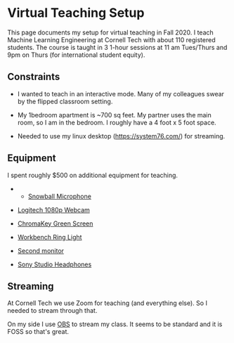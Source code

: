 # Virtual Teaching Setup

This page documents my setup for virtual teaching in Fall 2020. I teach Machine Learning Engineering at Cornell Tech with about 110 registered students. The course is taught in 3 1-hour sessions at 11 am Tues/Thurs and 9pm on Thurs (for international student equity). 

## Constraints

* I wanted to teach in an interactive mode. Many of my colleagues swear by the flipped classroom setting.

* My 1bedroom apartment is ~700 sq feet. My partner uses the main room, so I am in the bedroom. I roughly have a 4 foot x 5 foot space. 

* Needed to use my linux desktop (https://system76.com/) for streaming.

## Equipment

I spent roughly $500 on additional equipment for teaching. 

*  - <a href="https://www.amazon.com/Blue-Snowball-Condenser-Microphone-Cardioid/dp/B006DIA77E/ref=sr_1_5?crid=275YURS34P97Z&dchild=1&keywords=blue+snowball+mic&qid=1602514615&sprefix=blue+sno%2Caps%2C137&sr=8-5">Snowball Microphone</a>

*  <a href="https://www.amazon.com/Logitech-C920x-Pro-HD-Webcam/dp/B085TFF7M1/ref=asc_df_B085TFF7M1/?tag=hyprod-20&linkCode=df0&hvadid=459641872450&hvpos=&hvnetw=g&hvrand=9866461222765604603&hvpone=&hvptwo=&hvqmt=&hvdev=c&hvdvcmdl=&hvlocint=&hvlocphy=9004331&hvtargid=pla-943627420681&psc=1">Logitech 1080p Webcam </a>

*  <a href="https://www.amazon.com/Neewer-Collapsible-Reversible-Chromakey-Background/dp/B00E89Q5OY/ref=sr_1_4?crid=3M4SA7NOXXFO0&dchild=1&keywords=green+screen&qid=1602514709&s=electronics&sprefix=green%2Celectronics%2C144&sr=1-4">ChromaKey Green Screen</a>

* <a href="https://www.amazon.com/Workbench-Reading-Streaming-Architect-Drafting/dp/B07P1G8CD4/ref=sr_1_20?dchild=1&keywords=usb+ring+light&qid=1602514764&sr=8-20"> Workbench Ring Light</a>

*  <a href="https://www.amazon.com/Dell-Screen-LED-Lit-Monitor-P2419H/dp/B07F8XZN69/ref=sr_1_6?crid=1KXV0WO6KP1FR&dchild=1&keywords=dell+monitor&qid=1602514839&sprefix=dell+%2Caps%2C150&sr=8-6">Second monitor</a>

*  <a href="https://www.amazon.com/Sony-MDR7506-Professional-Diaphragm-Headphone/dp/B000AJIF4E/ref=sr_1_2?crid=398Q1YQ4STQ8Y&dchild=1&keywords=sony+studio+monitor+headphones&qid=1602514906&sprefix=sony+studio+monit%2Caps%2C146&sr=8-2">Sony Studio Headphones</a>


## Streaming

At Cornell Tech we use Zoom for teaching (and everything else). So I needed to stream through that. 

On my side I use <a href="https://obsproject.com/">OBS</a> to stream my class. It seems to be standard and it is FOSS so that's great. 



